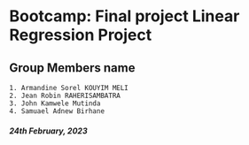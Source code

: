 # Bootcamp: Final project Linear Regression Project

## Group Members name
    1. Armandine Sorel KOUYIM MELI
    2. Jean Robin RAHERISAMBATRA
    3. John Kamwele Mutinda
    4. Samuael Adnew Birhane

##### 24th February, 2023